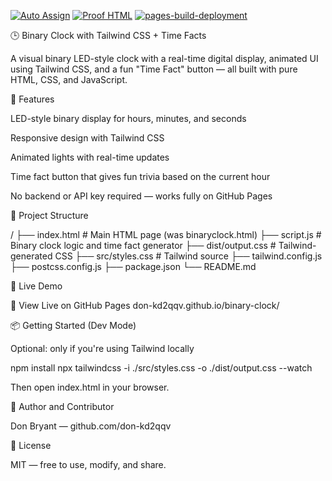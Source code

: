 [![Auto Assign](https://github.com/DON-KD2QQV/binary-clock/actions/workflows/auto-assign.yml/badge.svg?branch=main)](https://github.com/DON-KD2QQV/binary-clock/actions/workflows/auto-assign.yml)
[![Proof HTML](https://github.com/DON-KD2QQV/binary-clock/actions/workflows/proof-html.yml/badge.svg)](https://github.com/DON-KD2QQV/binary-clock/actions/workflows/proof-html.yml)
[![pages-build-deployment](https://github.com/DON-KD2QQV/binary-clock/actions/workflows/pages/pages-build-deployment/badge.svg?branch=main)](https://github.com/DON-KD2QQV/binary-clock/actions/workflows/pages/pages-build-deployment)

🕒 Binary Clock with Tailwind CSS + Time Facts

A visual binary LED-style clock with a real-time digital display, animated UI using Tailwind CSS, and a fun "Time Fact" button — all built with pure HTML, CSS, and JavaScript.

🌟 Features

LED-style binary display for hours, minutes, and seconds

Responsive design with Tailwind CSS

Animated lights with real-time updates

Time fact button that gives fun trivia based on the current hour

No backend or API key required — works fully on GitHub Pages

📁 Project Structure

/
├── index.html          # Main HTML page (was binaryclock.html)
├── script.js           # Binary clock logic and time fact generator
├── dist/output.css     # Tailwind-generated CSS
├── src/styles.css      # Tailwind source
├── tailwind.config.js
├── postcss.config.js
├── package.json
└── README.md

🚀 Live Demo

🔗 View Live on GitHub Pages
   don-kd2qqv.github.io/binary-clock/

📦 Getting Started (Dev Mode)

Optional: only if you're using Tailwind locally

npm install
npx tailwindcss -i ./src/styles.css -o ./dist/output.css --watch

Then open index.html in your browser.

👤 Author and Contributor

Don Bryant — github.com/don-kd2qqv

📄 License

MIT — free to use, modify, and share.
